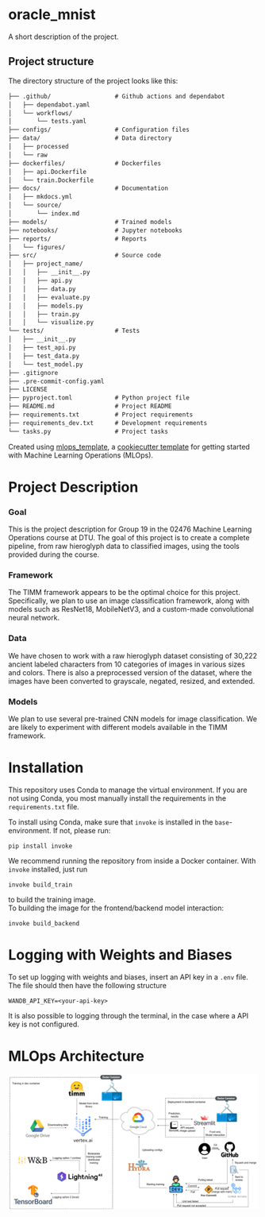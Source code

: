 # oracle_mnist

A short description of the project.

## Project structure

The directory structure of the project looks like this:
```txt
├── .github/                  # Github actions and dependabot
│   ├── dependabot.yaml
│   └── workflows/
│       └── tests.yaml
├── configs/                  # Configuration files
├── data/                     # Data directory
│   ├── processed
│   └── raw
├── dockerfiles/              # Dockerfiles
│   ├── api.Dockerfile
│   └── train.Dockerfile
├── docs/                     # Documentation
│   ├── mkdocs.yml
│   └── source/
│       └── index.md
├── models/                   # Trained models
├── notebooks/                # Jupyter notebooks
├── reports/                  # Reports
│   └── figures/
├── src/                      # Source code
│   ├── project_name/
│   │   ├── __init__.py
│   │   ├── api.py
│   │   ├── data.py
│   │   ├── evaluate.py
│   │   ├── models.py
│   │   ├── train.py
│   │   └── visualize.py
└── tests/                    # Tests
│   ├── __init__.py
│   ├── test_api.py
│   ├── test_data.py
│   └── test_model.py
├── .gitignore
├── .pre-commit-config.yaml
├── LICENSE
├── pyproject.toml            # Python project file
├── README.md                 # Project README
├── requirements.txt          # Project requirements
├── requirements_dev.txt      # Development requirements
└── tasks.py                  # Project tasks
```


Created using [mlops_template](https://github.com/SkafteNicki/mlops_template),
a [cookiecutter template](https://github.com/cookiecutter/cookiecutter) for getting
started with Machine Learning Operations (MLOps).


# Project Description
### Goal
This is the project description for Group 19 in the 02476 Machine Learning Operations course at DTU. The goal of this project is to create a complete pipeline, from raw hieroglyph data to classified images, using the tools provided during the course.

### Framework
The TIMM framework appears to be the optimal choice for this project. Specifically, we plan to use an image classification framework, along with models such as ResNet18, MobileNetV3, and a custom-made convolutional neural network.

### Data
We have chosen to work with a raw hieroglyph dataset consisting of 30,222 ancient labeled characters from 10 categories of images in various sizes and colors. There is also a preprocessed version of the dataset, where the images have been converted to grayscale, negated, resized, and extended.

### Models
We plan to use several pre-trained CNN models for image classification. We are likely to experiment with different models available in the TIMM framework.


# Installation

This repository uses Conda to manage the virtual environment. If you are not using Conda, you most manually install the requirements in the ``requirements.txt`` file.

To install using Conda, make sure that ``invoke`` is installed in the ``base``-environment. If not, please run:
```
pip install invoke
```

We recommend running the repository from inside a Docker container.
With ``invoke`` installed, just run 
```
invoke build_train
```
to build the training image.  
To building the image for the frontend/backend model interaction:
```
invoke build_backend
```

# Logging with Weights and Biases
To set up logging with weights and biases, insert an API key in a ``.env`` file. 
The file should then have the following structure
```
WANDB_API_KEY=<your-api-key>
```
It is also possible to logging through the terminal, in the case where a API key is not configured.


# MLOps Architecture

![mlachitecture](reports/figures/ml-pipeline.png)
